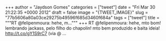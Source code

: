 
+++
author = "Jaydson Gomes"
categories = ["tweet"]
date = "Fri Mar 30 21:22:35 +0000 2012"
draft = false
image = "{TWEET_IMAGE}"
slug = "77b5606a80a03ce29275b49596f685d3460f684a"
tags = ["tweet"]
title = """RT @felipenmoura: hehe, m..."""
+++
RT @felipenmoura: hehe, mto bom! lembrando jackass, pelo filho do chapolin! mto bem produzido e baita ideia! http://t.co/gY1S9rC7 (via @ ...
